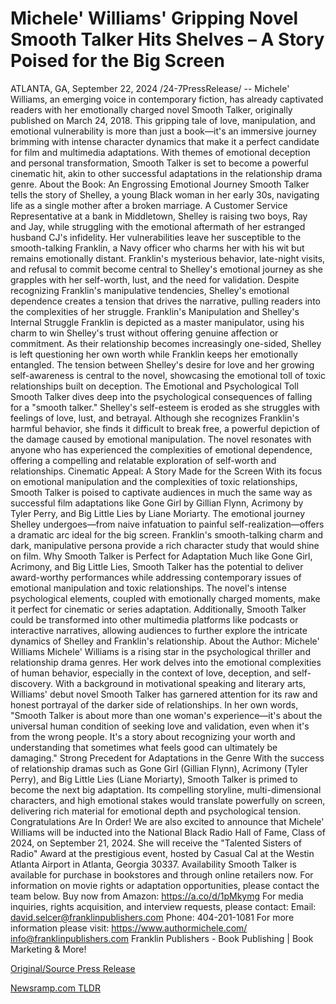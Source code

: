 # Michele' Williams' Gripping Novel Smooth Talker Hits Shelves – A Story Poised for the Big Screen

ATLANTA, GA, September 22, 2024 /24-7PressRelease/ -- Michele' Williams, an emerging voice in contemporary fiction, has already captivated readers with her emotionally charged novel Smooth Talker, originally published on March 24, 2018. This gripping tale of love, manipulation, and emotional vulnerability is more than just a book—it's an immersive journey brimming with intense character dynamics that make it a perfect candidate for film and multimedia adaptations. With themes of emotional deception and personal transformation, Smooth Talker is set to become a powerful cinematic hit, akin to other successful adaptations in the relationship drama genre.   About the Book: An Engrossing Emotional Journey   Smooth Talker tells the story of Shelley, a young Black woman in her early 30s, navigating life as a single mother after a broken marriage. A Customer Service Representative at a bank in Middletown, Shelley is raising two boys, Ray and Jay, while struggling with the emotional aftermath of her estranged husband CJ's infidelity. Her vulnerabilities leave her susceptible to the smooth-talking Franklin, a Navy officer who charms her with his wit but remains emotionally distant.   Franklin's mysterious behavior, late-night visits, and refusal to commit become central to Shelley's emotional journey as she grapples with her self-worth, lust, and the need for validation. Despite recognizing Franklin's manipulative tendencies, Shelley's emotional dependence creates a tension that drives the narrative, pulling readers into the complexities of her struggle.   Franklin's Manipulation and Shelley's Internal Struggle   Franklin is depicted as a master manipulator, using his charm to win Shelley's trust without offering genuine affection or commitment. As their relationship becomes increasingly one-sided, Shelley is left questioning her own worth while Franklin keeps her emotionally entangled. The tension between Shelley's desire for love and her growing self-awareness is central to the novel, showcasing the emotional toll of toxic relationships built on deception.   The Emotional and Psychological Toll   Smooth Talker dives deep into the psychological consequences of falling for a "smooth talker." Shelley's self-esteem is eroded as she struggles with feelings of love, lust, and betrayal. Although she recognizes Franklin's harmful behavior, she finds it difficult to break free, a powerful depiction of the damage caused by emotional manipulation. The novel resonates with anyone who has experienced the complexities of emotional dependence, offering a compelling and relatable exploration of self-worth and relationships.   Cinematic Appeal: A Story Made for the Screen   With its focus on emotional manipulation and the complexities of toxic relationships, Smooth Talker is poised to captivate audiences in much the same way as successful film adaptations like Gone Girl by Gillian Flynn, Acrimony by Tyler Perry, and Big Little Lies by Liane Moriarty. The emotional journey Shelley undergoes—from naive infatuation to painful self-realization—offers a dramatic arc ideal for the big screen. Franklin's smooth-talking charm and dark, manipulative persona provide a rich character study that would shine on film.   Why Smooth Talker is Perfect for Adaptation   Much like Gone Girl, Acrimony, and Big Little Lies, Smooth Talker has the potential to deliver award-worthy performances while addressing contemporary issues of emotional manipulation and toxic relationships. The novel's intense psychological elements, coupled with emotionally charged moments, make it perfect for cinematic or series adaptation. Additionally, Smooth Talker could be transformed into other multimedia platforms like podcasts or interactive narratives, allowing audiences to further explore the intricate dynamics of Shelley and Franklin's relationship.   About the Author: Michele' Williams   Michele' Williams is a rising star in the psychological thriller and relationship drama genres. Her work delves into the emotional complexities of human behavior, especially in the context of love, deception, and self-discovery. With a background in motivational speaking and literary arts, Williams' debut novel Smooth Talker has garnered attention for its raw and honest portrayal of the darker side of relationships. In her own words, "Smooth Talker is about more than one woman's experience—it's about the universal human condition of seeking love and validation, even when it's from the wrong people. It's a story about recognizing your worth and understanding that sometimes what feels good can ultimately be damaging."   Strong Precedent for Adaptations in the Genre   With the success of relationship dramas such as Gone Girl (Gillian Flynn), Acrimony (Tyler Perry), and Big Little Lies (Liane Moriarty), Smooth Talker is primed to become the next big adaptation. Its compelling storyline, multi-dimensional characters, and high emotional stakes would translate powerfully on screen, delivering rich material for emotional depth and psychological tension.   Congratulations Are In Order!   We are also excited to announce that Michele' Williams will be inducted into the National Black Radio Hall of Fame, Class of 2024, on September 21, 2024. She will receive the "Talented Sisters of Radio" Award at the prestigious event, hosted by Casual Cal at the Westin Atlanta Airport in Atlanta, Georgia 30337.   Availability   Smooth Talker is available for purchase in bookstores and through online retailers now. For information on movie rights or adaptation opportunities, please contact the team below.   Buy now from Amazon: https://a.co/d/1pMkymg  For media inquiries, rights acquisition, and interview requests, please contact:   Email: david.selcer@franklinpublishers.com  Phone: 404-201-1081   For more information please visit:  https://www.authormichele.com/   info@franklinpublishers.com  Franklin Publishers - Book Publishing | Book Marketing & More! 

[Original/Source Press Release](https://www.24-7pressrelease.com/press-release/514558/michele-williams-gripping-novel-smooth-talker-hits-shelves-a-story-poised-for-the-big-screen) 

[Newsramp.com TLDR](https://newsramp.com/None) 